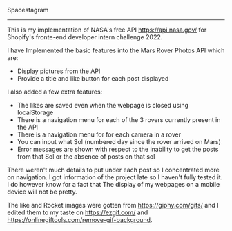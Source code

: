 Spacestagram
___________________________________________________________________________________________________________________

This is my implementation of NASA's free API https://api.nasa.gov/ for Shopify's fronte-end developer intern challenge 2022.

I have Implemented the basic features into the Mars Rover Photos API which are:
* Display pictures from the API
* Provide a title and like button for each post displayed

I also added a few extra features:
* The likes are saved even when the webpage is closed using localStorage
* There is a navigation menu for each of the 3 rovers currently present in the API
* There is a navigation menu for for each camera in a rover
* You can input what Sol (numbered day since the rover arrived on Mars)
* Error messages are shown with respect to the inability to get the posts from that Sol or the absence of posts on that sol

There weren't much details to put under each post so I concentrated more on navigation. I got information of the project late so I haven't fully tested it. I do however know for a fact that The display of my webpages on a mobile device will not be pretty.

The like and Rocket images were gotten from https://giphy.com/gifs/ and I edited them to my taste on https://ezgif.com/ and https://onlinegiftools.com/remove-gif-background.
